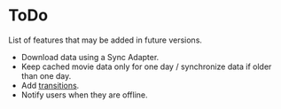 # ToDo

List of features that may be added in future versions.

* Download data using a Sync Adapter.
* Keep cached movie data only for one day / synchronize data if older than one day.
* Add [transitions](https://developer.android.com/training/material/animations.html#Transitions).
* Notify users when they are offline.

